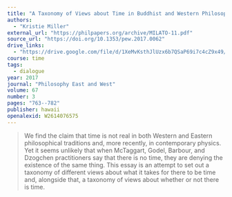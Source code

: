 ```yaml
---
title: "A Taxonomy of Views about Time in Buddhist and Western Philosophy"
authors:
  - "Kristie Miller"
external_url: "https://philpapers.org/archive/MILATO-11.pdf"
source_url: "https://doi.org/10.1353/pew.2017.0062"
drive_links:
  - "https://drive.google.com/file/d/1XeMvKsthJlUzx6b7QSaP69i7c4cZ9x49/view?usp=drivesdk"
course: time
tags:
  - dialogue
year: 2017
journal: "Philosophy East and West"
volume: 67
number: 3
pages: "763--782"
publisher: hawaii
openalexid: W2614076575
---
```


> We find the claim that time is not real in both Western and Eastern philosophical traditions and, more recently, in contemporary physics.
> Yet it seems unlikely that when McTaggart, Godel, Barbour, and Dzogchen practitioners say that there is no time, they are denying the existence of the same thing.
> This essay is an attempt to set out a taxonomy of different views about what it takes for there to be time and, alongside that, a taxonomy of views about whether or not there is time.

